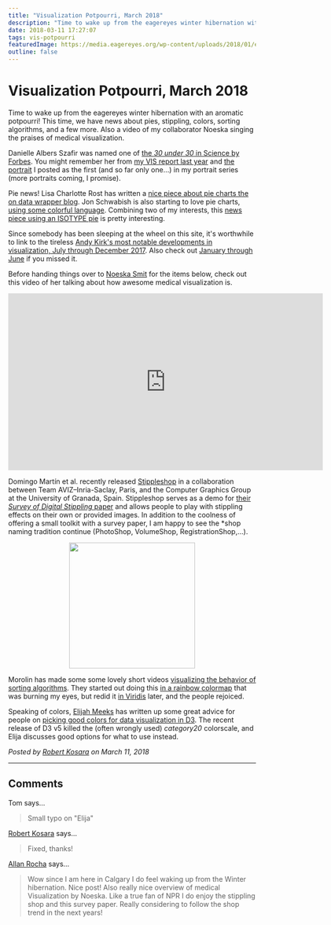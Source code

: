 ```yaml
---
title: "Visualization Potpourri, March 2018"
description: "Time to wake up from the eagereyes winter hibernation with an aromatic potpourri! This time, we have news about pies, stippling, colors, sorting algorithms, and a few more. Also a video of my collaborator Noeska singing the praises of medical visualization."
date: 2018-03-11 17:27:07
tags: vis-potpourri
featuredImage: https://media.eagereyes.org/wp-content/uploads/2018/01/eagereyes.png
outline: false
---
```


# Visualization Potpourri, March 2018

Time to wake up from the eagereyes winter hibernation with an aromatic potpourri! This time, we have news about pies, stippling, colors, sorting algorithms, and a few more. Also a video of my collaborator Noeska singing the praises of medical visualization.

Danielle Albers Szafir was named one of <a href="https://www.forbes.com/profile/danielle-szafir/">the <em>30 under 30</em> in Science by Forbes</a>. You might remember her from <a href="/blog/2017/ieee-vis-2017-best-papers-keynote-capstone">my VIS report last year</a> and <a href="/portrait/danielle-albers-szafir">the portrait</a> I posted as the first (and so far only one…) in my portrait series (more portraits coming, I promise).

Pie news! Lisa Charlotte Rost has written a <a href="http://academy.datawrapper.de/article/127-what-to-consider-when-creating-a-pie-chart">nice piece about pie charts the on data wrapper blog</a>. Jon Schwabish is also starting to love pie charts, <a href="http://policyviz.com/2018/01/11/fk-it-lets-use-pie-charts/">using some colorful language</a>. Combining two of my interests, this <a href="https://www.washingtonpost.com/news/wonk/wp/2017/12/06/the-richest-1-percent-now-owns-more-of-the-countrys-wealth-than-at-any-time-in-the-past-50-years/?utm_term=.58531654de98">news piece using an ISOTYPE pie</a> is pretty interesting.

Since somebody has been sleeping at the wheel on this site, it's worthwhile to link to the tireless <a href="http://www.visualisingdata.com/2018/01/10-significant-visualisation-developments-july-december-2017/">Andy Kirk's most notable developments in visualization, July through December 2017</a>. Also check out <a href="http://www.visualisingdata.com/2017/07/10-significant-visualisation-developments-january-june-2017/">January through June</a> if you missed it.

Before handing things over to <a href="http://noeskasmit.com">Noeska Smit</a> for the items below, check out this video of her talking about how awesome medical visualization is.

<p align="center"><iframe src="https://player.vimeo.com/video/258056097?h=124954f68e&title=0&byline=0&portrait=0" width="640" height="360" frameborder="0" allow="autoplay; fullscreen; picture-in-picture" allowfullscreen></iframe>
</p>

Domingo Martín et al. recently released <a href="https://tobias.isenberg.cc/VideosAndDemos/Martin2017SDS">Stippleshop</a> in a collaboration between Team AVIZ–Inria-Saclay, Paris, and the Computer Graphics Group at the University of Granada, Spain. Stippleshop serves as a demo for <a href="https://tobias.isenberg.cc/personal/papers/Martin_2017_SDS.pdf">their <em>Survey of Digital Stippling</em> paper</a> and allows people to play with stippling effects on their own or provided images. In addition to the coolness of offering a small toolkit with a survey paper, I am happy to see the *shop naming tradition continue (PhotoShop, VolumeShop, RegistrationShop,...).

<p align="center"><img class="wp-image-10421 size-full" src="https://media.eagereyes.org/wp-content/uploads/2018/01/eagereyes.png" alt="" width="256" height="256" /></p>

Morolin has made some some lovely short videos <a href="https://imgur.com/gallery/GD5gi">visualizing the behavior of sorting algorithms</a>. They started out doing this <a href="https://imgur.com/a/voutF">in a rainbow colormap</a> that was burning my eyes, but redid it <a href="https://bids.github.io/colormap/">in Viridis</a> later, and the people rejoiced.

Speaking of colors, <a href="http://elijahmeeks.com/">Elijah Meeks</a> has written up some great advice for people on <a href="https://medium.com/@Elijah_Meeks/color-advice-for-data-visualization-with-d3-js-33b5adc41c90">picking good colors for data visualization in D3</a>. The recent release of D3 v5 killed the (often wrongly used) <em>category20</em> colorscale, and Elija discusses good options for what to use instead.


_Posted by <a href="/about">Robert Kosara</a> on March 11, 2018_


<aside class="comments">

---
## Comments

Tom says…
>	Small typo on "Elija"

<a href="/about" rel="nofollow noopener" target="_blank">Robert Kosara</a> says…
>	Fixed, thanks!

<a href="http://pages.cpsc.ucalgary.ca/~acarocha/" rel="nofollow noopener" target="_blank">Allan Rocha</a> says…
>	Wow since I am here in Calgary I do feel waking up from the Winter hibernation. Nice post! Also really nice overview of medical Visualization by Noeska. Like a true fan of NPR I do enjoy the stippling shop and this survey paper. Really considering to follow the shop trend in the next years!

</aside>

